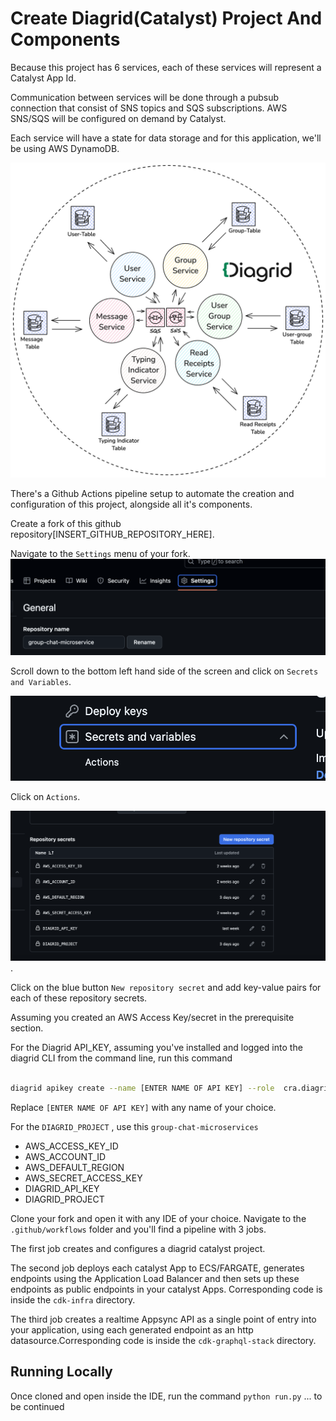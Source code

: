 # Create Diagrid(Catalyst) Project And Components

Because this project has 6 services, each of these services will represent a
Catalyst App Id.

Communication between services will be done through a pubsub connection that
consist of SNS topics and SQS subscriptions. AWS SNS/SQS will be configured on
demand by Catalyst.

Each service will have a state for data storage and for this application, we'll
be using AWS DynamoDB.

![group](./assets/group.png)

There's a Github Actions pipeline setup to automate the creation and
configuration of this project, alongside all it's components.

Create a fork of this github repository[INSERT_GITHUB_REPOSITORY_HERE].

Navigate to the `Settings` menu of your fork. ![settings](./assets/settings.png)

Scroll down to the bottom left hand side of the screen and click on
`Secrets and Variables`.

![secrets_and_variables](./assets/secrets_variables.png)

Click on `Actions`.

![actions](./assets/actions.png).

Click on the blue button `New repository secret` and add key-value pairs for
each of these repository secrets.

Assuming you created an AWS Access Key/secret in the prerequisite section.

For the Diagrid API_KEY, assuming you've installed and logged into the diagrid
CLI from the command line, run this command

```bash

diagrid apikey create --name [ENTER NAME OF API KEY] --role  cra.diagrid:admin

```

Replace `[ENTER NAME OF API KEY]` with any name of your choice.

For the `DIAGRID_PROJECT` , use this `group-chat-microservices`

- AWS_ACCESS_KEY_ID
- AWS_ACCOUNT_ID
- AWS_DEFAULT_REGION
- AWS_SECRET_ACCESS_KEY
- DIAGRID_API_KEY
- DIAGRID_PROJECT

Clone your fork and open it with any IDE of your choice. Navigate to the
`.github/workflows` folder and you'll find a pipeline with 3 jobs.

The first job creates and configures a diagrid catalyst project.

The second job deploys each catalyst App to ECS/FARGATE, generates endpoints
using the Application Load Balancer and then sets up these endpoints as public
endpoints in your catalyst Apps. Corresponding code is inside the `cdk-infra`
directory.

The third job creates a realtime Appsync API as a single point of entry into
your application, using each generated endpoint as an http
datasource.Corresponding code is inside the `cdk-graphql-stack` directory.

## Running Locally

Once cloned and open inside the IDE, run the command `python run.py` ... to be
continued
